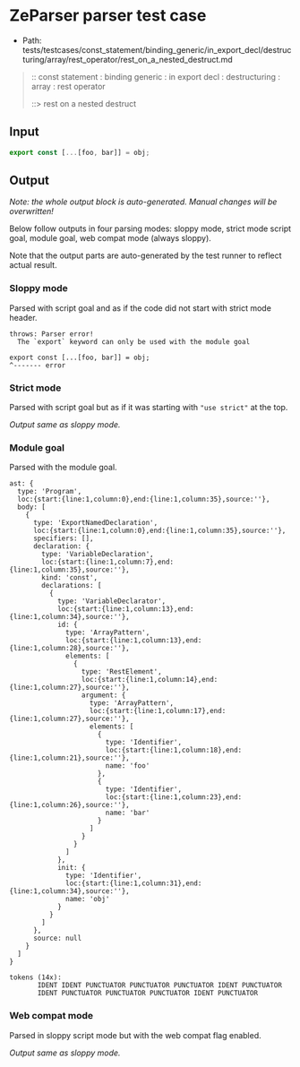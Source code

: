 # ZeParser parser test case

- Path: tests/testcases/const_statement/binding_generic/in_export_decl/destructuring/array/rest_operator/rest_on_a_nested_destruct.md

> :: const statement : binding generic : in export decl : destructuring : array : rest operator
>
> ::> rest on a nested destruct

## Input

`````js
export const [...[foo, bar]] = obj;
`````

## Output

_Note: the whole output block is auto-generated. Manual changes will be overwritten!_

Below follow outputs in four parsing modes: sloppy mode, strict mode script goal, module goal, web compat mode (always sloppy).

Note that the output parts are auto-generated by the test runner to reflect actual result.

### Sloppy mode

Parsed with script goal and as if the code did not start with strict mode header.

`````
throws: Parser error!
  The `export` keyword can only be used with the module goal

export const [...[foo, bar]] = obj;
^------- error
`````

### Strict mode

Parsed with script goal but as if it was starting with `"use strict"` at the top.

_Output same as sloppy mode._

### Module goal

Parsed with the module goal.

`````
ast: {
  type: 'Program',
  loc:{start:{line:1,column:0},end:{line:1,column:35},source:''},
  body: [
    {
      type: 'ExportNamedDeclaration',
      loc:{start:{line:1,column:0},end:{line:1,column:35},source:''},
      specifiers: [],
      declaration: {
        type: 'VariableDeclaration',
        loc:{start:{line:1,column:7},end:{line:1,column:35},source:''},
        kind: 'const',
        declarations: [
          {
            type: 'VariableDeclarator',
            loc:{start:{line:1,column:13},end:{line:1,column:34},source:''},
            id: {
              type: 'ArrayPattern',
              loc:{start:{line:1,column:13},end:{line:1,column:28},source:''},
              elements: [
                {
                  type: 'RestElement',
                  loc:{start:{line:1,column:14},end:{line:1,column:27},source:''},
                  argument: {
                    type: 'ArrayPattern',
                    loc:{start:{line:1,column:17},end:{line:1,column:27},source:''},
                    elements: [
                      {
                        type: 'Identifier',
                        loc:{start:{line:1,column:18},end:{line:1,column:21},source:''},
                        name: 'foo'
                      },
                      {
                        type: 'Identifier',
                        loc:{start:{line:1,column:23},end:{line:1,column:26},source:''},
                        name: 'bar'
                      }
                    ]
                  }
                }
              ]
            },
            init: {
              type: 'Identifier',
              loc:{start:{line:1,column:31},end:{line:1,column:34},source:''},
              name: 'obj'
            }
          }
        ]
      },
      source: null
    }
  ]
}

tokens (14x):
       IDENT IDENT PUNCTUATOR PUNCTUATOR PUNCTUATOR IDENT PUNCTUATOR
       IDENT PUNCTUATOR PUNCTUATOR PUNCTUATOR IDENT PUNCTUATOR
`````


### Web compat mode

Parsed in sloppy script mode but with the web compat flag enabled.

_Output same as sloppy mode._
